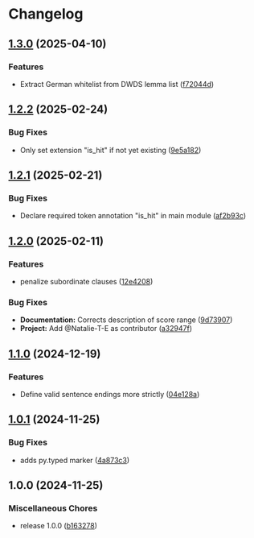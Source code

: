 # Changelog

## [1.3.0](https://github.com/zentrum-lexikographie/gdex/compare/v1.2.2...v1.3.0) (2025-04-10)


### Features

* Extract German whitelist from DWDS lemma list ([f72044d](https://github.com/zentrum-lexikographie/gdex/commit/f72044d02853c545275b7ee76d14f207c66498e1))

## [1.2.2](https://github.com/zentrum-lexikographie/gdex/compare/v1.2.1...v1.2.2) (2025-02-24)


### Bug Fixes

* Only set extension "is_hit" if not yet existing ([9e5a182](https://github.com/zentrum-lexikographie/gdex/commit/9e5a1822904598723e924f5c59a6016ce990e736))

## [1.2.1](https://github.com/zentrum-lexikographie/gdex/compare/v1.2.0...v1.2.1) (2025-02-21)


### Bug Fixes

* Declare required token annotation "is_hit" in main module ([af2b93c](https://github.com/zentrum-lexikographie/gdex/commit/af2b93c51b8522d85595e63468dcc8326a3e4e1e))

## [1.2.0](https://github.com/zentrum-lexikographie/gdex/compare/v1.1.0...v1.2.0) (2025-02-11)


### Features

* penalize subordinate clauses ([12e4208](https://github.com/zentrum-lexikographie/gdex/commit/12e4208d0ad27f33bcbc18b97a04d39edfcf9e00))


### Bug Fixes

* **Documentation:** Corrects description of score range ([9d73907](https://github.com/zentrum-lexikographie/gdex/commit/9d73907cbdba8bd64212190f69a4698f5f3ba99d))
* **Project:** Add @Natalie-T-E as contributor ([a32947f](https://github.com/zentrum-lexikographie/gdex/commit/a32947f17b3ede4e4c890f4590f36fc983eface8))

## [1.1.0](https://github.com/zentrum-lexikographie/gdex/compare/v1.0.1...v1.1.0) (2024-12-19)


### Features

* Define valid sentence endings more strictly ([04e128a](https://github.com/zentrum-lexikographie/gdex/commit/04e128a73f6f1aa658588d8798c4d3b8cf3b418c))

## [1.0.1](https://github.com/zentrum-lexikographie/gdex/compare/v1.0.0...v1.0.1) (2024-11-25)


### Bug Fixes

* adds py.typed marker ([4a873c3](https://github.com/zentrum-lexikographie/gdex/commit/4a873c374ef0c7cee8a8c29c686b5dd78186627f))

## 1.0.0 (2024-11-25)


### Miscellaneous Chores

* release 1.0.0 ([b163278](https://github.com/zentrum-lexikographie/gdex/commit/b163278bfcbbe11d7c87f63c0f16e44f183d6fa1))
